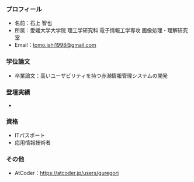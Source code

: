 ### プロフィール
- 名前：石上 智也
- 所属：愛媛大学大学院 理工学研究科 電子情報工学専攻 画像処理・理解研究室
- Email：tomo.ishi1998@gmail.com
### 学位論文
- 卒業論文：高いユーザビリティを持つ赤潮情報管理システムの開発
### 登壇実績
- 
### 資格
- ITパスポート
- 応用情報技術者
### その他
- AtCoder：https://atcoder.jp/users/guregori
<!--
**GureGorii/GureGorii** is a ✨ _special_ ✨ repository because its `README.md` (this file) appears on your GitHub profile.

Here are some ideas to get you started:

- 🔭 I’m currently working on ...
- 🌱 I’m currently learning ...
- 👯 I’m looking to collaborate on ...
- 🤔 I’m looking for help with ...
- 💬 Ask me about ...
- 📫 How to reach me: ...
- 😄 Pronouns: ...
- ⚡ Fun fact: ...
-->
